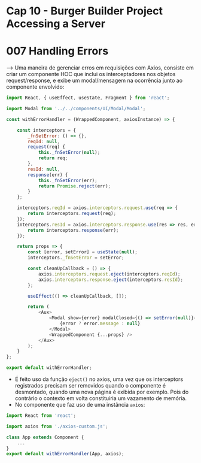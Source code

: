 # Cap 10 - Burger Builder Project Accessing a Server

# 007 Handling Errors
--> Uma maneira de gerenciar erros em requisições com Axios, consiste em criar um componente HOC que 
inclui os interceptadores nos objetos request/response, e exibe um modal/mensagem na ocorrência junto 
ao componente envolvido:
```javascript
import React, { useEffect, useState, Fragment } from 'react';

import Modal from '../../components/UI/Modal/Modal';

const withErrorHandler = (WrappedComponent, axiosInstance) => {

    const interceptors = {
        _fnSetError: () => {},
        reqId: null,
        request(req) {
            this._fnSetError(null);
            return req;
        },
        resId: null,
        response(err) {
            this._fnSetError(err);
            return Promise.reject(err);
        }
    };

    interceptors.reqId = axios.interceptors.request.use(req => {
        return interceptors.request(req);
    });
    interceptors.resId = axios.interceptors.response.use(res => res, err => {
        return interceptors.response(err);
    });

    return props => {
        const [error, setError] = useState(null);
        interceptors._fnSetError = setError;

        const cleanUpCallback = () => {
            axios.interceptors.request.eject(interceptors.reqId);
            axios.interceptors.response.eject(interceptors.resId);
        };

        useEffect(() => cleanUpCallback, []);

        return (
            <Aux>
                <Modal show={error} modalClosed={() => setError(null)}>
                    {error ? error.message : null}
                </Modal>
                <WrappedComponent {...props} />
            </Aux>
        );
    }
};

export default withErrorHandler;
```
* É feito uso da função `eject()` no axios, uma vez que os interceptors registrados precisam ser 
removidos quando o componente é desmontado, quando uma nova página é exibida por exemplo. Pois do 
contrário o contexto em volta constituiria um vazamento de memória.
* No componente que faz uso de uma instância `axios`:
```javascript
import React from 'react';

import axios from './axios-custom.js';

class App extends Component {
    ...
}
export default withErrorHandler(App, axios);
```